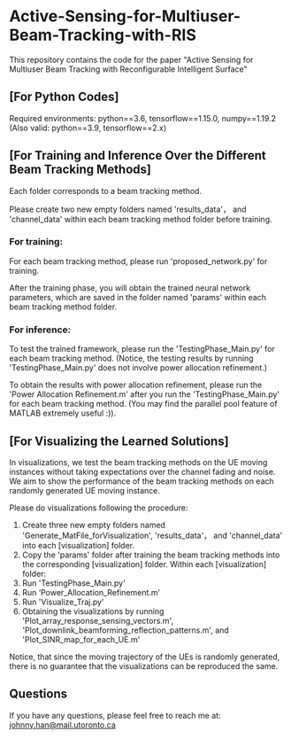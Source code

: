 # Active-Sensing-for-Multiuser-Beam-Tracking-with-RIS
This repository contains the code for the paper "Active Sensing for Multiuser Beam Tracking with Reconfigurable Intelligent Surface"

## [For Python Codes]
Required environments: python==3.6, tensorflow==1.15.0, numpy==1.19.2 (Also valid: python==3.9, tensorflow==2.x)

## [For Training and Inference Over the Different Beam Tracking Methods]
Each folder corresponds to a beam tracking method.

Please create two new empty folders named 'results_data'， and 'channel_data' within each beam tracking method folder before training.

### For training:
For each beam tracking method, please run 'proposed_network.py' for training.

After the training phase, you will obtain the trained neural network parameters, which are saved in the folder named 'params' within each beam tracking method folder.

### For inference:
To test the trained framework, please run the 'TestingPhase_Main.py' for each beam tracking method. (Notice, the testing results by running 'TestingPhase_Main.py' does not involve power allocation refinement.)

To obtain the results with power allocation refinement, please run the 'Power Allocation Refinement.m' after you run the 'TestingPhase_Main.py' for each beam tracking method. (You may find the parallel pool feature of MATLAB extremely useful :)).

## [For Visualizing the Learned Solutions]
In visualizations, we test the beam tracking methods on the UE moving instances without taking expectations over the channel fading and noise. We aim to show the performance of the beam tracking methods on each randomly generated UE moving instance.

Please do visualizations following the procedure:
1. Create three new empty folders named 'Generate_MatFile_forVisualization', 'results_data'， and 'channel_data' into each [visualization] folder.
2. Copy the 'params' folder after training the beam tracking methods into the corresponding [visualization] folder. Within each [visualization] folder:
3. Run 'TestingPhase_Main.py' 
4. Run ‘Power_Allocation_Refinement.m’
5. Run 'Visualize_Traj.py'
6. Obtaining the visualizations by running 'Plot_array_response_sensing_vectors.m', 'Plot_downlink_beamforming_reflection_patterns.m', and 'Plot_SINR_map_for_each_UE.m'

Notice, that since the moving trajectory of the UEs is randomly generated, there is no guarantee that the visualizations can be reproduced the same.  

## Questions
If you have any questions, please feel free to reach me at: johnny.han@mail.utoronto.ca
